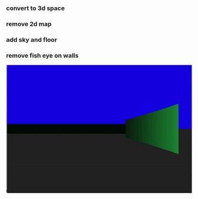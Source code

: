 ### convert to 3d space 
### remove 2d map
### add sky and floor
### remove fish eye on walls



![how it looks like on this stage](https://github.com/ZackPashkin/3d-game-with-neural-network/blob/main/part_5/3d_game_part4.gif)
